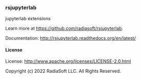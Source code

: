 ### rsjupyterlab

jupyterlab extensions

Learn more at https://github.com/radiasoft/rsjupyterlab.

Documentation: http://rsjupyterlab.readthedocs.org/en/latest/

#### License

License: http://www.apache.org/licenses/LICENSE-2.0.html

Copyright (c) 2022 RadiaSoft LLC.  All Rights Reserved.
